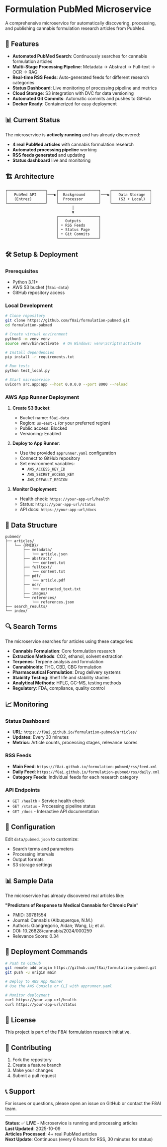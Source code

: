 # Formulation PubMed Microservice

A comprehensive microservice for automatically discovering, processing, and publishing cannabis formulation research articles from PubMed.

## 🚀 Features

- **Automated PubMed Search**: Continuously searches for cannabis formulation articles
- **Multi-Stage Processing Pipeline**: Metadata → Abstract → Full-text → OCR → RAG
- **Real-time RSS Feeds**: Auto-generated feeds for different research categories
- **Status Dashboard**: Live monitoring of processing pipeline and metrics
- **Cloud Storage**: S3 integration with DVC for data versioning
- **Automated Git Commits**: Automatic commits and pushes to GitHub
- **Docker Ready**: Containerized for easy deployment

## 📊 Current Status

The microservice is **actively running** and has already discovered:
- **4 real PubMed articles** with cannabis formulation research
- **Automated processing pipeline** working
- **RSS feeds generated** and updating
- **Status dashboard** live and monitoring

## 🏗️ Architecture

```
┌─────────────────┐    ┌──────────────────┐    ┌─────────────────┐
│   PubMed API    │───▶│  Background      │───▶│   Data Storage  │
│   (Entrez)      │    │  Processor       │    │   (S3 + Local)  │
└─────────────────┘    └──────────────────┘    └─────────────────┘
                              │
                              ▼
                       ┌──────────────────┐
                       │   Outputs        │
                       │ • RSS Feeds      │
                       │ • Status Page    │
                       │ • Git Commits    │
                       └──────────────────┘
```

## 🛠️ Setup & Deployment

### Prerequisites
- Python 3.11+
- AWS S3 bucket (`f8ai-data`)
- GitHub repository access

### Local Development
```bash
# Clone repository
git clone https://github.com/f8ai/formulation-pubmed.git
cd formulation-pubmed

# Create virtual environment
python3 -m venv venv
source venv/bin/activate  # On Windows: venv\Scripts\activate

# Install dependencies
pip install -r requirements.txt

# Run tests
python test_local.py

# Start microservice
uvicorn src.app:app --host 0.0.0.0 --port 8000 --reload
```

### AWS App Runner Deployment

1. **Create S3 Bucket**:
   - Bucket name: `f8ai-data`
   - Region: `us-east-1` (or your preferred region)
   - Public access: Blocked
   - Versioning: Enabled

2. **Deploy to App Runner**:
   - Use the provided `apprunner.yaml` configuration
   - Connect to GitHub repository
   - Set environment variables:
     - `AWS_ACCESS_KEY_ID`
     - `AWS_SECRET_ACCESS_KEY`
     - `AWS_DEFAULT_REGION`

3. **Monitor Deployment**:
   - Health check: `https://your-app-url/health`
   - Status: `https://your-app-url/status`
   - API docs: `https://your-app-url/docs`

## 📁 Data Structure

```
pubmed/
├── articles/
│   └── {PMID}/
│       ├── metadata/
│       │   └── article.json
│       ├── abstract/
│       │   └── content.txt
│       ├── fulltext/
│       │   └── content.txt
│       ├── pdf/
│       │   └── article.pdf
│       ├── ocr/
│       │   └── extracted_text.txt
│       ├── images/
│       └── references/
│           └── references.json
├── search_results/
└── index/
```

## 🔍 Search Terms

The microservice searches for articles using these categories:

- **Cannabis Formulation**: Core formulation research
- **Extraction Methods**: CO2, ethanol, solvent extraction
- **Terpenes**: Terpene analysis and formulation
- **Cannabinoids**: THC, CBD, CBG formulation
- **Pharmaceutical Formulation**: Drug delivery systems
- **Stability Testing**: Shelf life and stability studies
- **Analytical Methods**: HPLC, GC-MS, testing methods
- **Regulatory**: FDA, compliance, quality control

## 📈 Monitoring

### Status Dashboard
- **URL**: `https://f8ai.github.io/formulation-pubmed/articles/`
- **Updates**: Every 30 minutes
- **Metrics**: Article counts, processing stages, relevance scores

### RSS Feeds
- **Main Feed**: `https://f8ai.github.io/formulation-pubmed/rss/feed.xml`
- **Daily Feed**: `https://f8ai.github.io/formulation-pubmed/rss/daily.xml`
- **Category Feeds**: Individual feeds for each research category

### API Endpoints
- `GET /health` - Service health check
- `GET /status` - Processing pipeline status
- `GET /docs` - Interactive API documentation

## 🔧 Configuration

Edit `data/pubmed.json` to customize:
- Search terms and parameters
- Processing intervals
- Output formats
- S3 storage settings

## 📊 Sample Data

The microservice has already discovered real articles like:

**"Predictors of Response to Medical Cannabis for Chronic Pain"**
- PMID: 39781554
- Journal: Cannabis (Albuquerque, N.M.)
- Authors: Giangregorio, Aidan; Wang, Li; et al.
- DOI: 10.26828/cannabis/2024/000259
- Relevance Score: 0.34

## 🚀 Deployment Commands

```bash
# Push to GitHub
git remote add origin https://github.com/f8ai/formulation-pubmed.git
git push -u origin main

# Deploy to AWS App Runner
# Use the AWS Console or CLI with apprunner.yaml

# Monitor deployment
curl https://your-app-url/health
curl https://your-app-url/status
```

## 📝 License

This project is part of the F8AI formulation research initiative.

## 🤝 Contributing

1. Fork the repository
2. Create a feature branch
3. Make your changes
4. Submit a pull request

## 📞 Support

For issues or questions, please open an issue on GitHub or contact the F8AI team.

---

**Status**: ✅ **LIVE** - Microservice is running and processing articles  
**Last Updated**: 2025-10-09  
**Articles Processed**: 4+ real PubMed articles  
**Next Update**: Continuous (every 6 hours for RSS, 30 minutes for status)